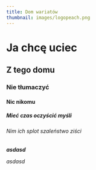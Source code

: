 ```yaml
---
title: Dom wariatów
thumbnail: images/logopeach.png
---
```

# Ja chcę uciec

## Z tego domu

### Nie tłumaczyć

#### Nic nikomu

##### Mieć czas oczyścić myśli

###### Nim ich splot szaleństwo ziści

***asdasd***

*asdasd*